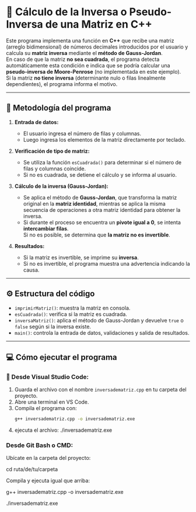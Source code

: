 # 🔢 Cálculo de la Inversa o Pseudo-Inversa de una Matriz en C++

Este programa implementa una función en **C++** que recibe una matriz (arreglo bidimensional) de números decimales introducidos por el usuario y calcula su **matriz inversa** mediante el **método de Gauss-Jordan**.  
En caso de que la matriz **no sea cuadrada**, el programa detecta automáticamente esta condición e indica que se podría calcular una **pseudo-inversa de Moore-Penrose** (no implementada en este ejemplo).  
Si la matriz **no tiene inversa** (determinante nulo o filas linealmente dependientes), el programa informa el motivo.

---

## 🧠 **Metodología del programa**

1. **Entrada de datos:**
   - El usuario ingresa el número de filas y columnas.
   - Luego ingresa los elementos de la matriz directamente por teclado.

2. **Verificación de tipo de matriz:**
   - Se utiliza la función `esCuadrada()` para determinar si el número de filas y columnas coincide.
   - Si no es cuadrada, se detiene el cálculo y se informa al usuario.

3. **Cálculo de la inversa (Gauss-Jordan):**
   - Se aplica el método de **Gauss-Jordan**, que transforma la matriz original en la **matriz identidad**, mientras se aplica la misma secuencia de operaciones a otra matriz identidad para obtener la inversa.
   - Si durante el proceso se encuentra un **pivote igual a 0**, se intenta **intercambiar filas**.  
     Si no es posible, se determina que **la matriz no es invertible**.

4. **Resultados:**
   - Si la matriz es invertible, se imprime su **inversa**.
   - Si no es invertible, el programa muestra una advertencia indicando la causa.

---

## ⚙️ **Estructura del código**

- `imprimirMatriz()`: muestra la matriz en consola.
- `esCuadrada()`: verifica si la matriz es cuadrada.
- `inversaMatriz()`: aplica el método de Gauss-Jordan y devuelve `true` o `false` según si la inversa existe.
- `main()`: controla la entrada de datos, validaciones y salida de resultados.

---

## 💻 **Cómo ejecutar el programa**

### 🔹 Desde **Visual Studio Code**:
1. Guarda el archivo con el nombre `inversadematriz.cpp` en tu carpeta del proyecto.
2. Abre una terminal en VS Code.
3. Compila el programa con:
   ```bash
   g++ inversadematriz.cpp -o inversadematriz.exe
4. ejecuta el archivo:
./inversadematriz.exe

### **Desde Git Bash o CMD:**

Ubícate en la carpeta del proyecto:

cd ruta/de/tu/carpeta


Compila y ejecuta igual que arriba:

g++ inversadematriz.cpp -o inversadematriz.exe

./inversadematriz.exe

